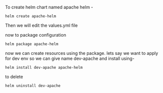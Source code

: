 
To create helm chart named apache helm -
```
helm create apache-helm
```
Then we will edit the values.yml file 


now to package configuration
```
helm package apache-helm
```


now we can create resources using the package. lets say we want to apply for dev env so we can give name dev-apache and install using-
```
helm install dev-apache apache-helm
```


to delete 
```
helm uninstall dev-apache
```